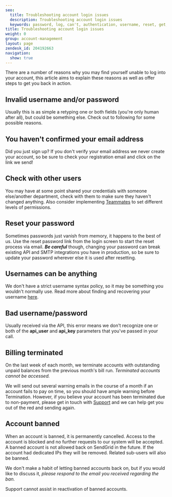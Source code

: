 ```yaml
---
seo:
  title: Troubleshooting account login issues
  description: Troubleshooting account login issues
  keywords: password, log, can't, authentication, username, reset, get, failed, user, invalid, account, deactivated, banned, in, terminated, bad username/password, name, won't, 535, 535 Authentication failed&#58; Bad username / password, login, access, denied
title: Troubleshooting account login issues
weight: 0
group: account-management
layout: page
zendesk_id: 204192663
navigation:
  show: true
---
```


There are a number of reasons why you may find yourself unable to log into your account, this article aims to explain these reasons as well as offer steps to get you back in action.

## Invalid username and/or password 	
Usually this is as simple a retyping one or both fields (you're only human after all), but could be something else. Check out to following for some possible reasons.

## You haven't confirmed your email address 	
Did you just sign up? If you don't verify your email address we never create your account, so be sure to check your registration email and click on the link we send!

## Check with other users 	
You may have at some point shared your credentials with someone else/another department, check with them to make sure they haven't changed anything. Also consider implementing [Teammates]({{root_url}}/help-support/account-and-settings/teammates/) to set different levels of permissions. 


## Reset your password 	
Sometimes passwords just vanish from memory, it happens to the best of us. Use the reset password link from the login screen to start the reset process via email. **_Be careful_** though, changing your password can break existing API and SMTP integrations you have in production, so be sure to update your password wherever else it is used after resetting.

## Usernames can be anything 	
We don't have a strict username syntax policy, so it may be something you wouldn't normally use. Read more about finding and recovering your username [here]({{root_url}}/help-support/account-and-settings/resetting-your-username-and-password/).
 

## Bad username/password 	
Usually received via the API, this error means we don't recognize one or both of the **api\_user** and **api\_key** parameters that you've passed in your call.


## Billing terminated 	
On the last week of each month, we terminate accounts with outstanding unpaid balances from the previous month's bill run. _Terminated accounts cannot be accessed._

We will send out several warning emails in the course of a month if an account fails to pay on time, so you should have ample warning before Termination. However, if you believe your account has been terminated due to non-payment, please get in touch with [Support](https://support.sendgrid.com) and we can help get you out of the red and sending again.

## Account banned 	
When an account is banned, it is permanently cancelled. Access to the account is blocked and no further requests to our system will be accepted. A banned account is not allowed back on SendGrid in the future. If the account had dedicated IPs they will be removed. Related sub-users will also be banned.

We don't make a habit of letting banned accounts back on, but if you would like to discuss it, _please respond to the email you received regarding the ban._ 

<call-out type="alert">

Support cannot assist in reactivation of banned accounts. 

</call-out>